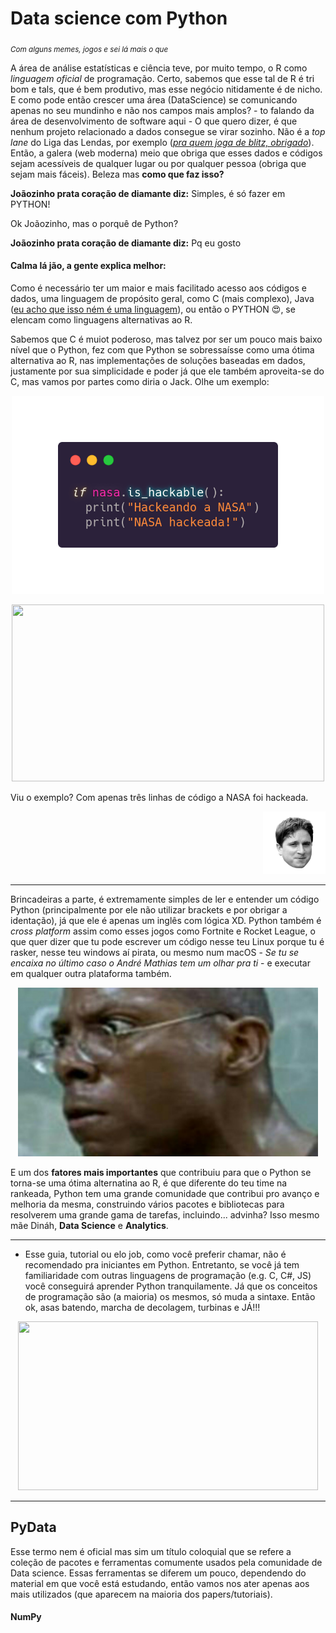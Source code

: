 # Data science com Python
<sub>*Com alguns memes, jogos e sei lá mais o que*</sub>

 
A área de análise estatísticas e ciência teve, por muito tempo, 
o R como _linguagem oficial_ de programação. 
Certo, sabemos que esse tal de R é tri bom e tals, 
que é bem produtivo, mas esse negócio nitidamente é de nicho. 
E como pode então crescer uma área (DataScience) se comunicando 
apenas no seu mundinho e não nos campos mais amplos? - to 
falando da área de desenvolvimento de software aqui - 
O que quero dizer, é que nenhum projeto relacionado a dados 
consegue se virar sozinho. Não é a _top lane_ do Liga das Lendas,
 por exemplo 
 ([_pra quem joga de blitz, obrigado_](https://www.youtube.com/watch?v=UwHWTlzIzII)). 
 Então, a galera (web moderna) meio que obriga que esses dados e códigos 
 sejam acessíveis de qualquer lugar ou por qualquer pessoa (obriga que sejam mais fáceis). 
 Beleza mas **como que faz isso?**

**Joãozinho prata coração de diamante diz:** Simples, é só fazer em PYTHON!

Ok Joãozinho, mas o porquê de Python?

**Joãozinho prata coração de diamante diz:** Pq eu gosto 


#### Calma lá jão, a gente explica melhor:

Como é necessário ter um maior e mais facilitado acesso aos 
códigos e dados, uma linguagem de propósito geral,
 como C (mais complexo), Java 
 ([eu acho que isso ném é uma linguagem](https://www.youtube.com/watch?v=VfeXuzJRalM)), ou então o PYTHON :heart_eyes:, 
 se elencam como linguagens alternativas ao R.

Sabemos que C é muiot poderoso, mas talvez por ser um pouco mais baixo nível que o Python, fez com 
que Python se sobressaísse como uma ótima alternativa ao R, 
nas implementações de soluções baseadas em dados, 
justamente por sua simplicidade e poder já que ele também aproveita-se do C, 
mas vamos por partes como diria o Jack. Olhe um exemplo:


<p align="center">
  <img src="images_gifs/nasa_hack.png" width="500" height="317">
</p>

<p align="center">
  <img src="https://media1.giphy.com/media/3knKct3fGqxhK/giphy.gif?cid=ecf05e47niiq8x4pf8utu58k2yelc4pwimg8krjwq74cau1p&rid=giphy.gif" width="500" height="283">
</p>


Viu o exemplo? Com apenas três linhas de código a NASA foi hackeada. 
<p align="right">
  <img src="images_gifs/kappa.png_large" width="100" height="100" >
</p>

----- 

Brincadeiras a parte, é extremamente simples de ler e entender um código Python 
(principalmente por ele não utilizar brackets e por obrigar a identação), 
já que ele é apenas um inglês com lógica XD. Python também é 
_cross platform_ assim como esses jogos como Fortnite e Rocket League, o que quer 
dizer que tu pode escrever um código nesse teu Linux porque 
tu é rasker, nesse teu windows aí pirata, ou mesmo num macOS - 
_Se tu se encaixa no último caso o André Mathias tem um olhar pra ti_ - e executar em
qualquer outra plataforma também.


<p align="center">
  <img src="images_gifs/burgues.jpg" width="480" height="270" >
</p> 
    

E um dos **fatores mais importantes** que contribuiu para que o Python se torna-se uma ótima 
alternatina ao R, é que diferente do teu time na rankeada, 
Python tem uma grande comunidade que contribui pro avanço e 
melhoria da mesma, construindo vários pacotes e bibliotecas 
para resolverem uma grande gama de tarefas, incluindo... advinha?
 Isso mesmo mãe Dináh, **Data Science** e **Analytics**.

------
    
 - Esse guia, tutorial ou elo job, como você preferir chamar, 
 não é recomendado pra iniciantes em Python. 
 Entretanto, se você já tem familiaridade com outras linguagens 
 de programação (e.g. C, C#, JS) você conseguirá aprender 
 Python tranquilamente. Já que os conceitos de programação são 
 (a maioria) os mesmos, só muda a sintaxe. Então ok, asas batendo, marcha de decolagem, turbinas e JÁ!!!

<p align="center">
  <img src="https://media2.giphy.com/media/XoW4aVP3LhBaoB7FuJ/giphy.gif?cid=ecf05e47h5c9hetigy5l4ya5crypfzlhtq3uuam78awt00fa&rid=giphy.gif" width="480" height="270" >
</p>

------
## PyData

Esse termo nem é oficial mas sim um título coloquial que se 
refere a coleção de pacotes e ferramentas comumente usados pela 
comunidade de Data science. Essas ferramentas se diferem um 
pouco, dependendo do material em que você está estudando, 
então vamos nos ater apenas aos mais utilizados 
(que aparecem na maioria dos papers/tutoriais). 

    
#### NumPy


    



